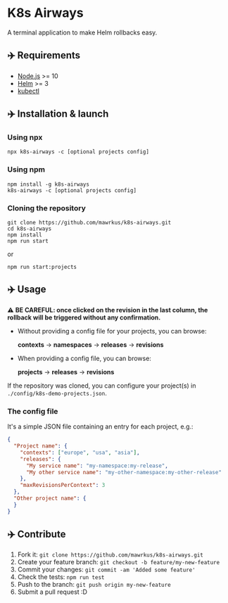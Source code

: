 # K8s Airways

A terminal application to make Helm rollbacks easy.

## ✈️  Requirements

- [Node.js](https://nodejs.org/) >= 10
- [Helm](https://helm.sh/) >= 3
- [kubectl](https://kubernetes.io/docs/reference/kubectl/overview)

## ✈️  Installation & launch

### Using npx

```shell
npx k8s-airways -c [optional projects config]
```

### Using npm

```shell
npm install -g k8s-airways
k8s-airways -c [optional projects config]
```

### Cloning the repository

```shell
git clone https://github.com/mawrkus/k8s-airways.git
cd k8s-airways
npm install
npm run start
```

or

```shell
npm run start:projects
```

## ✈️  Usage

⚠️ **BE CAREFUL: once clicked on the revision in the last column, the rollback will be triggered without any confirmation.**

- Without providing a config file for your projects, you can browse:

  **contexts** -> **namespaces** -> **releases** -> **revisions**

- When providing a config file, you can browse:

  **projects** -> **releases** -> **revisions**

If the repository was cloned, you can configure your project(s) in `./config/k8s-demo-projects.json`.

### The config file

It's a simple JSON file containing an entry for each project, e.g.:

```json
{
  "Project name": {
    "contexts": ["europe", "usa", "asia"],
    "releases": {
      "My service name": "my-namespace:my-release",
      "My other service name": "my-other-namespace:my-other-release"
    },
    "maxRevisionsPerContext": 3
  },
  "Other project name": {
  }
}
```

## ✈️  Contribute

1. Fork it: `git clone https://github.com/mawrkus/k8s-airways.git`
2. Create your feature branch: `git checkout -b feature/my-new-feature`
3. Commit your changes: `git commit -am 'Added some feature'`
4. Check the tests: `npm run test`
5. Push to the branch: `git push origin my-new-feature`
6. Submit a pull request :D
